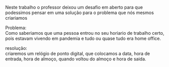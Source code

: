 Neste trabalho o professor deixou um desafio em aberto para que podessimos pensar em uma solução para o problema que nós mesmos criariamos<br>

Problema:<br>
 Como saberiamos que uma pessoa entrou no seu horiario de trabalho certo, pois estavam vivendo em pandemia e tudo ou quase tudo era home office.<br>

resolução:<br>
 criaremos um relógio de ponto digital, que colocamos a data, hora de entrada, hora de almoço, quando voltou do almoço e hora de saida.<br>